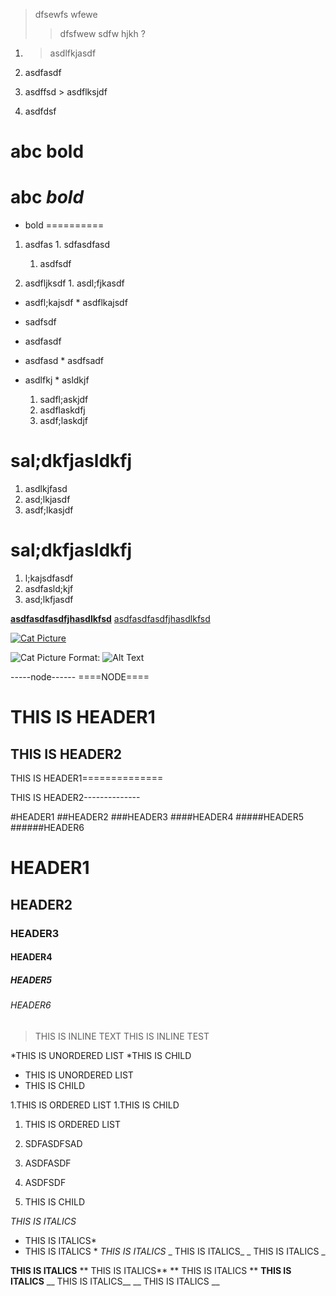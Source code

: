 
>dfsewfs
>wfewe
>> dfsfwew
>>sdfw
>hjkh
?

1. > asdlfkjasdf
1. asdfasdf

1. asdffsd > asdflksjdf
1. asdfdsf

abc **bold**
==========

abc *bold*
==========

* bold
==========


1. asdfas 1. sdfasdfasd
   1. asdfsdf
   
   
1. asdfljksdf 1. asdl;fjkasdf

* asdfl;kajsdf * asdflkajsdf
 * sadfsdf
  * asdfasdf
   * asdfasd
    * asdfsadf
* asdlfkj * asldkjf



   1. sadfl;askjdf
   1. asdflaskdfj
    1. asdf;laskdjf
 
 
sal;dkfjasldkfj
=============
 
 1. asdlkjfasd
 1. asd;lkjasdf
  1. asdf;lkasjdf
 
sal;dkfjasldkfj
=============

1. l;kajsdfasdf
1. asdfasld;kjf
 1. asd;lkfjasdf


**[asdfasdfasdfjhasdlkfsd](http://github.com)**
[asdfasdfasdfjhasdlkfsd](http://github.com)

[![Cat Picture](https://i.ytimg.com/vi/tntOCGkgt98/maxresdefault.jpg)](http://github.com)

![Cat Picture](https://i.ytimg.com/vi/tntOCGkgt98/maxresdefault.jpg)
Format: ![Alt Text](https://www.google.co.kr/search?espv=2&q=java+system+out+println+unicode+characters&oq=java+system+out+println+unicode+characters&gs_l=serp.3...393913.395576.0.395734.10.9.1.0.0.0.142.940.0j8.8.0....0...1c.1.64.serp..1.8.836...0i8i13i30k1j30i10k1.KjdahpOm_n4)

-----node------
====NODE====

THIS IS HEADER1
==============

THIS IS HEADER2
--------------

THIS IS HEADER1==============

THIS IS HEADER2--------------

#HEADER1
##HEADER2
###HEADER3
####HEADER4
#####HEADER5
######HEADER6

# HEADER1
## HEADER2
### HEADER3
#### HEADER4
##### HEADER5
###### HEADER6

>THIS IS INLINE TEXT
> THIS IS INLINE TEST

*THIS IS UNORDERED LIST
 *THIS IS CHILD
* THIS IS UNORDERED LIST
 * THIS IS CHILD
 
1.THIS IS ORDERED LIST
 1.THIS IS CHILD
 
 

1. THIS IS ORDERED LIST
1. SDFASDFSAD
1. ASDFASDF

1. ASDFSDF
 1. THIS IS CHILD
 
*THIS IS ITALICS*
* THIS IS ITALICS*
* THIS IS ITALICS *
_THIS IS ITALICS_
_ THIS IS ITALICS_
_ THIS IS ITALICS _


**THIS IS ITALICS**
** THIS IS ITALICS**
** THIS IS ITALICS **
__THIS IS ITALICS__
__ THIS IS ITALICS__
__ THIS IS ITALICS __


